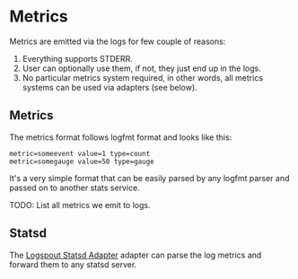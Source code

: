 # Metrics

Metrics are emitted via the logs for few couple of reasons:

1) Everything supports STDERR.
2) User can optionally use them, if not, they just end up in the logs. 
3) No particular metrics system required, in other words, all metrics systems can be used via adapters (see below).

## Metrics

The metrics format follows logfmt format and looks like this:

```
metric=someevent value=1 type=count
metric=somegauge value=50 type=gauge
```

It's a very simple format that can be easily parsed by any logfmt parser and passed on to another stats service. 

TODO: List all metrics we emit to logs.

## Statsd

The [Logspout Statsd Adapter](https://github.com/iron-io/logspout-statsd) adapter can parse the log metrics and forward
them to any statsd server.